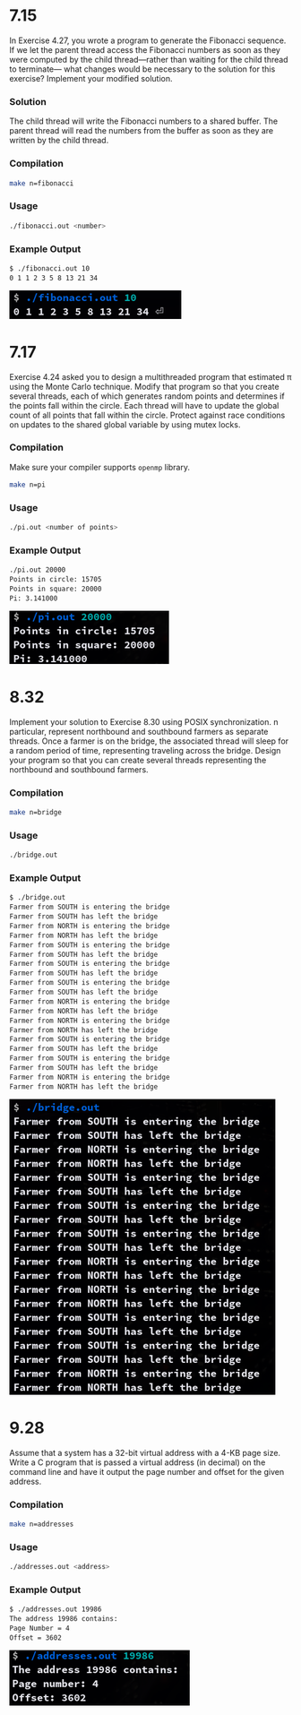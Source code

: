# 7.15
In Exercise 4.27, you wrote a program to generate the Fibonacci sequence. If we let the parent thread access the Fibonacci numbers as soon as they were computed by the child thread—rather than waiting for the child thread to terminate— what changes would be necessary to the solution for this exercise? Implement your modified solution. 

### Solution

The child thread will write the Fibonacci numbers to a shared buffer. The parent thread will read the numbers from the buffer as soon as they are written by the child thread. 

### Compilation
```sh
make n=fibonacci
```

### Usage
```sh
./fibonacci.out <number>
```

### Example Output
```sh
$ ./fibonacci.out 10
0 1 1 2 3 5 8 13 21 34
```
![](./images/fibonacci.png)

# 7.17
Exercise 4.24 asked you to design a multithreaded program that estimated π using the Monte Carlo technique. Modify that program so that you create several threads, each of which generates random points and determines if the points fall within the circle. Each thread will have to update the global count of all points that fall within the circle. Protect against race conditions on updates to the shared global variable by using mutex locks.

### Compilation
Make sure your compiler supports `openmp` library.
```sh
make n=pi
```

### Usage
```sh
./pi.out <number of points>
```

### Example Output
```sh
./pi.out 20000
Points in circle: 15705
Points in square: 20000
Pi: 3.141000
```
![](./images/pi.png)

# 8.32
Implement your solution to Exercise 8.30 using POSIX synchronization. n particular, represent northbound and southbound farmers as separate threads. Once a farmer is on the bridge, the associated thread will sleep for a random period of time, representing traveling across the bridge. Design your program so that you can create several threads representing the northbound and southbound farmers.

### Compilation
```sh
make n=bridge
```

### Usage
```sh
./bridge.out
```

### Example Output
```sh
$ ./bridge.out
Farmer from SOUTH is entering the bridge
Farmer from SOUTH has left the bridge
Farmer from NORTH is entering the bridge
Farmer from NORTH has left the bridge
Farmer from SOUTH is entering the bridge
Farmer from SOUTH has left the bridge
Farmer from SOUTH is entering the bridge
Farmer from SOUTH has left the bridge
Farmer from SOUTH is entering the bridge
Farmer from SOUTH has left the bridge
Farmer from NORTH is entering the bridge
Farmer from NORTH has left the bridge
Farmer from NORTH is entering the bridge
Farmer from NORTH has left the bridge
Farmer from SOUTH is entering the bridge
Farmer from SOUTH has left the bridge
Farmer from SOUTH is entering the bridge
Farmer from SOUTH has left the bridge
Farmer from NORTH is entering the bridge
Farmer from NORTH has left the bridge
```
![](./images/bridge.png)

# 9.28 
Assume that a system has a 32-bit virtual address with a 4-KB page size. Write a C program that is passed a virtual address (in decimal) on the command line and have it output the page number and offset for the given address.

### Compilation
```sh
make n=addresses
```

### Usage
```sh
./addresses.out <address>
```

### Example Output
```sh
$ ./addresses.out 19986
The address 19986 contains:
Page Number = 4
Offset = 3602
```
![](./images/addresses.png)